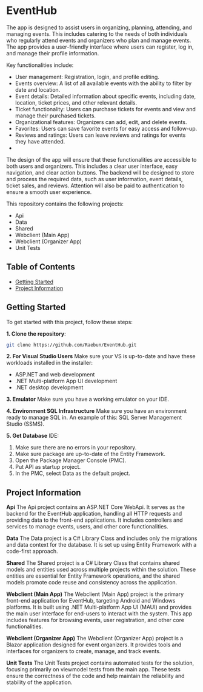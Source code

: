 # EventHub

The app is designed to assist users in organizing, planning, attending, and managing events. This includes catering to the needs of both individuals who regularly attend events and organizers who plan and manage events. The app provides a user-friendly interface where users can register, log in, and manage their profile information.

Key functionalities include:

-	User management: Registration, login, and profile editing.
-	Events overview: A list of all available events with the ability to filter by date and location.
-	Event details: Detailed information about specific events, including date, location, ticket prices, and other relevant details.
-	Ticket functionality: Users can purchase tickets for events and view and manage their purchased tickets.
-	Organizational features: Organizers can add, edit, and delete events.
-	Favorites: Users can save favorite events for easy access and follow-up.
-	Reviews and ratings: Users can leave reviews and ratings for events they have attended.
-	
The design of the app will ensure that these functionalities are accessible to both users and organizers. This includes a clear user interface, easy navigation, and clear action buttons. The backend will be designed to store and process the required data, such as user information, event details, ticket sales, and reviews. Attention will also be paid to authentication to ensure a smooth user experience.


This repository contains the following projects:

- Api
- Data
- Shared
- Webclient (Main App)
- Webclient (Organizer App)
- Unit Tests

## Table of Contents
- [Getting Started](#getting-started)
- [Project Information](#project-information)

## Getting Started

To get started with this project, follow these steps:

**1. Clone the repository**: 
   ```bash
   git clone https://github.com/Raebun/EventHub.git
   ```
**2. For Visual Studio Users**
Make sure your VS is up-to-date and have these workloads installed in the installer:
- ASP.NET and web development
- .NET Multi-platform App UI development
- .NET desktop development

**3. Emulator**
Make sure you have a working emulator on your IDE.

**4. Environment SQL Infrastructure**
Make sure you have an environment ready to manage SQL in. 
An example of this: SQL Server Management Studio (SSMS).

**5. Get Database**
IDE:
1. Make sure there are no errors in your repository.
2. Make sure package are up-to-date of the Entity Framework.
3. Open the Package Manager Console (PMC).
4. Put API as startup project.
5. In the PMC, select Data as the default project.

## Project Information
**Api**
The Api project contains an ASP.NET Core WebApi. It serves as the backend for the EventHub application, handling all HTTP requests and providing data to the front-end applications. It includes controllers and services to manage events, users, and other core functionalities.

**Data**
The Data project is a C# Library Class and includes only the migrations and data context for the database. It is set up using Entity Framework with a code-first approach.

**Shared**
The Shared project is a C# Library Class that contains shared models and entities used across multiple projects within the solution. These entities are essential for Entity Framework operations, and the shared models promote code reuse and consistency across the application.

**Webclient (Main App)**
The Webclient (Main App) project is the primary front-end application for EventHub, targeting Android and Windows platforms. It is built using .NET Multi-platform App UI (MAUI) and provides the main user interface for end-users to interact with the system. This app includes features for browsing events, user registration, and other core functionalities.

**Webclient (Organizer App)**
The Webclient (Organizer App) project is a Blazor application designed for event organizers. It provides tools and interfaces for organizers to create, manage, and track events.

**Unit Tests**
The Unit Tests project contains automated tests for the solution, focusing primarily on viewmodel tests from the main app. These tests ensure the correctness of the code and help maintain the reliability and stability of the application.
